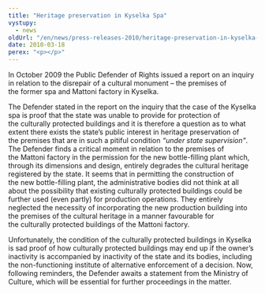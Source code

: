 ```yaml
---
title: "Heritage preservation in Kyselka Spa"
vystupy:
  - news
oldUrl: "/en/news/press-releases-2010/heritage-preservation-in-kyselka-spa/"
date: 2010-03-18
perex: "<p></p>"
---
```


<!-- imported from the old website -->

<p>In October 2009 the Public Defender of Rights issued a report on an inquiry in relation to the disrepair of a cultural monument – the premises of the former spa and Mattoni factory in Kyselka. </p><p>The Defender stated in the report on the inquiry that the case of the Kyselka spa is proof that the state was unable to provide for protection of the culturally protected buildings and it is therefore a question as to what extent there exists the state’s public interest in heritage preservation of the premises that are in such a pitiful condition <i>“under state supervision&quot;</i>. The Defender finds a critical moment in relation to the premises of the Mattoni factory in the permission for the new bottle-filling plant which, through its dimensions and design, entirely degrades the cultural heritage registered by the state. It seems that in permitting the construction of the new bottle-filling plant, the administrative bodies did not think at all about the possibility that existing culturally protected buildings could be further used (even partly) for production operations. They entirely neglected the necessity of incorporating the new production building into the premises of the cultural heritage in a manner favourable for the culturally protected buildings of the Mattoni factory. </p><p>Unfortunately, the condition of the culturally protected buildings in Kyselka is sad proof of how culturally protected buildings may end up if the owner’s inactivity is accompanied by inactivity of the state and its bodies, including the non-functioning institute of alternative enforcement of a decision. Now, following reminders, the Defender awaits a statement from the Ministry of Culture, which will be essential for further proceedings in the matter. </p>
